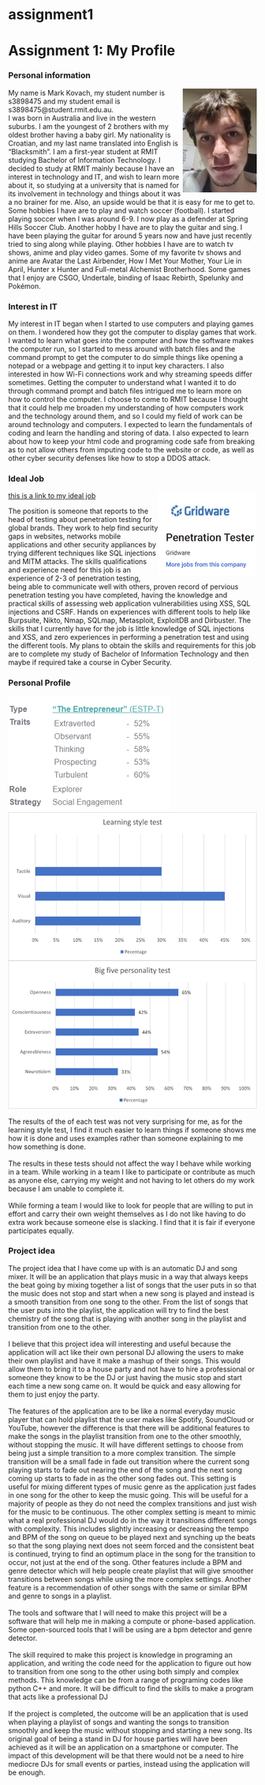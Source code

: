 # assignment1
<DOCTYPE html>
<html>
<body>
<h1>Assignment 1: My Profile</h1>
<h3>Personal information</h3>
<p>
<img src="me.PNG" alt="this is meant to be me" style="float:right;width:150px;height:210px">
My name is Mark Kovach, my student number is s3898475 and my student email is s3898475@student.rmit.edu.au.<br> 
I was born in Australia and live in the western suburbs. I am the youngest of 2 brothers with my oldest brother having a baby girl. My nationality is Croatian, and my last name translated into English is “Blacksmith”. I am a first-year student at RMIT studying Bachelor of Information Technology. I decided to study at RMIT mainly because I have an interest in technology and IT, and wish to learn more about it, so studying at a university that is named for its involvement in technology and things about it was a no brainer for me. Also, an upside would be that it is easy for me to get to. Some hobbies I have are to play and watch soccer (football). I started playing soccer when I was around 6-9. I now play as a defender at Spring Hills Soccer Club. Another hobby I have are to play the guitar and sing. I have been playing the guitar for around 5 years now and have just recently tried to sing along while playing. Other hobbies I have are to watch tv shows, anime and play video games. Some of my favorite tv shows and anime are Avatar the Last Airbender, How I Met Your Mother, Your Lie in April, Hunter x Hunter and Full-metal Alchemist Brotherhood. Some games that I enjoy are CSGO, Undertale, binding of Isaac Rebirth, Spelunky and Pokémon.
</p>
<h3>Interest in IT</h3>
<p>
My interest in IT began when I started to use computers and playing games on them. I wondered how they got the computer to display games that work. I wanted to learn what goes into the computer and how the software makes the computer run, so I started to mess around with batch files and the command prompt to get the computer to do simple things like opening a notepad or a webpage and getting it to input key characters. I also interested in how Wi-Fi connections work and why streaming speeds differ sometimes. Getting the computer to understand what I wanted it to do through command prompt and batch files intrigued me to learn more on how to control the computer. I choose to come to RMIT because I thought that it could help me broaden my understanding of how computers work and the technology around them, and so I could my field of work can be around technology and computers. I expected to learn the fundamentals of coding and learn the handling and storing of data. I also expected to learn about how to keep your html code and programing code safe from breaking as to not allow others from imputing code to the website or code, as well as other cyber security defenses like how to stop a DDOS attack. 
</p>
<h3>Ideal Job</h3>
<a href="https://www.seek.com.au/job/51651891?type=promoted#searchRequestToken=99a4d344-406f-4c03-899b-8a804e1d17e6">this is a link to my ideal job</a>
<img src="ideal job.PNG" alt="snapshot of ideal job" style="float:right;width:200px">
<p>
The position is someone that reports to the head of testing about penetration testing for global brands. They work to help find security gaps in websites, networks mobile applications and other security appliances by trying different techniques like SQL injections and MITM attacks. The skills qualifications and experience need for this job is an experience of 2-3 of penetration testing, being able to communicate well with others, proven record of pervious penetration testing you have completed, having the knowledge and practical skills of assessing web application vulnerabilities using XSS, SQL injections and CSRF. Hands on experiences with different tools to help like Burpsuite, Nikto, Nmap, SQLmap, Metasploit, ExploitDB and Dirbuster. The skills that I currently have for the job is little knowledge of SQL injections and XSS, and zero experiences in performing a penetration test and using the different tools. My plans to obtain the skills and requirements for this job are to complete my study of Bachelor of Information Technology and then maybe if required take a course in Cyber Security. 
</p>
<h3>Personal Profile</h3>
<img src="myers briggs.PNG" alt="myers briggs test" style="float:left">
<img src="Learning style test.png" alt="Learning style test" style="float:right;height:300px" >
<img src="big five personality test.PNG" alt="big five personality test" style="height:300px;">
<p>
The results of the of each test was not very surprising for me, as for the learning style test, I find it much easier to learn things if someone shows me how it is done and uses examples rather than someone explaining to me how something is done.<br>
<br>
The results in these tests should not affect the way I behave while working in a team. While working in a team I like to participate or contribute as much as anyone else, carrying my weight and not having to let others do my work because I am unable to complete it.<br>
<br>
While forming a team I would like to look for people that are willing to put in effort and carry their own weight themselves as I do not like having to do extra work because someone else is slacking. I find that it is fair if everyone participates equally. 
</p>
<h3>Project idea</h3>
<p>
The project idea that I have come up with is an automatic DJ and song mixer. It will be an application that plays music in a way that always keeps the beat going by mixing together a list of songs that the user puts in so that the music does not stop and start when a new song is played and instead is a smooth transition from one song to the other. From the list of songs that the user puts into the playlist, the application will try to find the best chemistry of the song that is playing with another song in the playlist and transition from one to the other.<br>
<br>
I believe that this project idea will interesting and useful because the application will act like their own personal DJ allowing the users to make their own playlist and have it make a mashup of their songs. This would allow them to bring it to a house party and not have to hire a professional or someone they know to be the DJ or just having the music stop and start each time a new song came on. It would be quick and easy allowing for them to just enjoy the party.<br>
<br>
The features of the application are to be like a normal everyday music player that can hold playlist that the user makes like Spotify, SoundCloud or YouTube, however the difference is that there will be additional features to make the songs in the playlist transition from one to the other smoothly, without stopping the music. It will have different settings to choose from being just a simple transition to a more complex transition. The simple transition will be a small fade in fade out transition where the current song playing starts to fade out nearing the end of the song and the next song coming up starts to fade in as the other song fades out. This setting is useful for mixing different types of music genre as the application just fades in one song for the other to keep the music going. This will be useful for a majority of people as they do not need the complex transitions and just wish for the music to be continuous. The other complex setting is meant to mimic what a real professional DJ would do in the way it transitions different songs with complexity. This includes slightly increasing or decreasing the tempo and BPM of the song on queue to be played next and synching up the beats so that the song playing next does not seem forced and the consistent beat is continued, trying to find an optimum place in the song for the transition to occur, not just at the end of the song. Other features include a BPM and genre detector which will help people create playlist that will give smoother transitions between songs while using the more complex settings. Another feature is a recommendation of other songs with the same or similar BPM and genre to songs in a playlist.<br>
<br>
The tools and software that I will need to make this project will be a software that will help me in making a compute or phone-based application. Some open-sourced tools that I will be using are a bpm detector and genre detector.<br>
<br>
The skill required to make this project is knowledge in programing an application, and writing the code need for the application to figure out how to transition from one song to the other using both simply and complex methods. This knowledge can be from a range of programing codes like python C++ and more. It will be difficult to find the skills to make a program that acts like a professional DJ<br>
<br>
If the project is completed, the outcome will be an application that is used when playing a playlist of songs and wanting the songs to transition smoothly and keep the music without stopping and starting a new song. Its original goal of being a stand in DJ for house parties will have been achieved as it will be an application on a smartphone or computer. The impact of this development will be that there would not be a need to hire mediocre DJs for small events or parties, instead using the application will be enough. 
</p>
</body>
</html>
